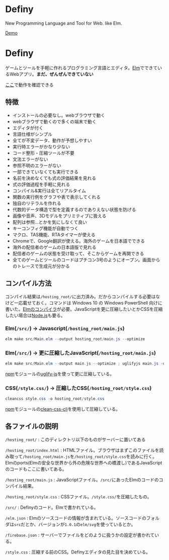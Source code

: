 # Definy

New Programming Language and Tool for Web. like Elm.

[Demo](https://definy-lang.firebaseapp.com/)

# Definy

ゲームとツールを手軽に作れるプログラミング言語とエディタ。[Elm](https://elm-lang.org/)でできているWebアプリ。**まだ、ぜんぜんできていない**

[ここ](https://definy-lang.firebaseapp.com/)で動作を確認できる

## 特徴

- インストールの必要なし。webブラウザで動く
- webブラウザで動くので多くの端末で動く
- エディタが付く
- 言語仕様がシンプル
- 全てが不変データ、動作が予想しやすい
- 実行時エラーがかなり少ない
- コード整形・圧縮ツールが不要
- 文法エラーがない
- 参照不明のエラーがない
- 一部できていなくても実行できる
- 名前を決めなくても式の評価結果を見れる
- 式の評価過程を手軽に見れる
- コンパイル&実行は全てリアルタイム
- 関数の実行例をグラフや表で表示してくれる
- 独自のリテラルを作れる
- 代数的データ構造で型を定義するのでありえない状態を防げる
- 画像や音声、3Dモデルをプリミティブに扱える
- 配列は参照…とかを気にしなくて良い
- キーコンフィグ機能が自動でつく
- マクロ、TAS機能、RTAタイマーが使える
- Chromeで、Google翻訳が使える。海外のゲームを日本語でできる
- 海外の配信者のゲームの日本語版で見れる
- 配信者のゲームの状態を受け取って、そこからゲームを再開できる
- 全てのゲームとツールのコードはプチコン3号のようにオープン。画面からのトレースで生成元が分かる


## コンパイル方法

コンパイル結果は`/hosting_root/`に出力済み。だからコンパイルする必要はなけど一応載せておく。コマンドは Windows 10 の Windows PowerShell 向けに書いた。[Elmのコンパイラ](https://guide.elm-lang.jp/install.html)が必要。JavaScriptを更に圧縮したいとかCSSを圧縮したい場合は[Node.js](https://nodejs.org/ja/)も要る。

### Elm(`/src/`) → Javascript(`/hosting_root/main.js`)
```ps1
elm make src/Main.elm --output hosting_root/main.js --optimize
```

### Elm(`/src/`) → 更に圧縮したJavaScript(`/hosting_root/main.js`)
```ps1
elm make src/Main.elm --output main.js --optimize ; uglifyjs main.js -o hosting_root/main.js ; Remove-Item main.js
```
[npm](https://www.npmjs.com/)モジュールの[uglify-js](https://www.npmjs.com/package/uglify-js)を使って更に圧縮している。

### CSS(`/style.css/`) → 圧縮したCSS(`/hosting_root/style.css`)
```ps1
cleancss style.css -o hosting_root/style.css
```
[npm](https://www.npmjs.com/)モジュールの[clean-css-cli](https://www.npmjs.com/package/clean-css-cli)を使用して圧縮している。

## 各ファイルの説明

`/hosting_root/` : このディレクトリ以下のものがサーバーに置いてある

`/hosting_root/index.html` : HTMLファイル。ブラウザはまずこのファイルを読み取って`/hosting_root/main.js`を`/hosting_root/style.css`を読みに行く。Elmのports(Elmの安全な世界から外の危険な世界への橋渡し)であるJavaScriptのコードもここに書いてある。

`/hosting_root/main.js` : JavaScriptファイル。`/src/`にあったElmのコードのコンパイル結果。

`/hosting_root/style.css` : CSSファイル。`/style.css/`を圧縮したもの。

`/src/` : Definyのコード。Elmで書かれている。

`/elm.json` : Elmのソースコードの情報が含まれている。ソースコードのフォルダは`src`だとか、バージョンが`1.0.1`の`elm/svg`を使っているとか。

`/firebase.json` : サーバーでファイルをどのように扱うかの設定が書かれている。

`/style.css` : 圧縮する前のCSS。Definyエディタの見た目を決めている。